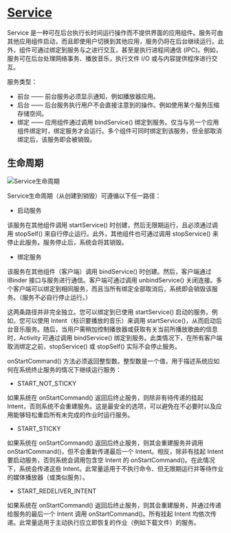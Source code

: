 # [Service](https://developer.android.google.cn/guide/components/services?hl=zh_cn)

Service 是一种可在后台执行长时间运行操作而不提供界面的应用组件。服务可由其他应用组件启动，而且即使用户切换到其他应用，服务仍将在后台继续运行。此外，组件可通过绑定到服务与之进行交互，甚至是执行进程间通信 (IPC)。例如，服务可在后台处理网络事务、播放音乐，执行文件 I/O 或与内容提供程序进行交互。

服务类型：

* 前台 —— 前台服务必须显示通知，例如播放器应用。
* 后台 —— 后台服务执行用户不会直接注意到的操作。例如使用某个服务压缩存储空间。
* 绑定 —— 应用组件通过调用 bindService() 绑定到服务。仅当与另一个应用组件绑定时，绑定服务才会运行。多个组件可同时绑定到该服务，但全部取消绑定后，该服务即会被销毁。

## 生命周期

![Service生命周期](https://developer.android.google.cn/images/service_lifecycle.png?hl=zh_cn)

Service生命周期（从创建到销毁）可遵循以下任一路径：

* 启动服务

该服务在其他组件调用 startService() 时创建，然后无限期运行，且必须通过调用 stopSelf() 来自行停止运行。此外，其他组件也可通过调用 stopService() 来停止此服务。服务停止后，系统会将其销毁。

* 绑定服务

该服务在其他组件（客户端）调用 bindService() 时创建。然后，客户端通过 IBinder 接口与服务进行通信。客户端可通过调用 unbindService() 关闭连接。多个客户端可以绑定到相同服务，而且当所有绑定全部取消后，系统即会销毁该服务。（服务不必自行停止运行。）

这两条路径并非完全独立。您可以绑定到已使用 startService() 启动的服务。例如，您可以使用 Intent（标识要播放的音乐）来调用 startService()，从而启动后台音乐服务。随后，当用户需稍加控制播放器或获取有关当前所播放歌曲的信息时，Activity 可通过调用 bindService() 绑定到服务。此类情况下，在所有客户端取消绑定之前，stopService() 或 stopSelf() 实际不会停止服务。

onStartCommand() 方法必须返回整型数。整型数是一个值，用于描述系统应如何在系统终止服务的情况下继续运行服务：

* START_NOT_STICKY

如果系统在 onStartCommand() 返回后终止服务，则除非有待传递的挂起 Intent，否则系统不会重建服务。这是最安全的选项，可以避免在不必要时以及应用能够轻松重启所有未完成的作业时运行服务。

* START_STICKY

如果系统在 onStartCommand() 返回后终止服务，则其会重建服务并调用 onStartCommand()，但不会重新传递最后一个 Intent。相反，除非有挂起 Intent 要启动服务，否则系统会调用包含空 Intent 的 onStartCommand()。在此情况下，系统会传递这些 Intent。此常量适用于不执行命令、但无限期运行并等待作业的媒体播放器（或类似服务）。

* START_REDELIVER_INTENT

如果系统在 onStartCommand() 返回后终止服务，则其会重建服务，并通过传递给服务的最后一个 Intent 调用 onStartCommand()。所有挂起 Intent 均依次传递。此常量适用于主动执行应立即恢复的作业（例如下载文件）的服务。